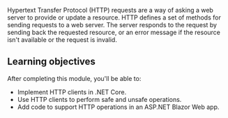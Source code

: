 Hypertext Transfer Protocol (HTTP) requests are a way of asking a web server to provide or update a resource. HTTP defines a set of methods for sending requests to a web server. The server responds to the request by sending back the requested resource, or an error message if the resource isn't available or the request is invalid.

## Learning objectives

After completing this module, you'll be able to:

* Implement HTTP clients in .NET Core.
* Use HTTP clients to perform safe and unsafe operations.
* Add code to support HTTP operations in an ASP.NET Blazor Web app.
